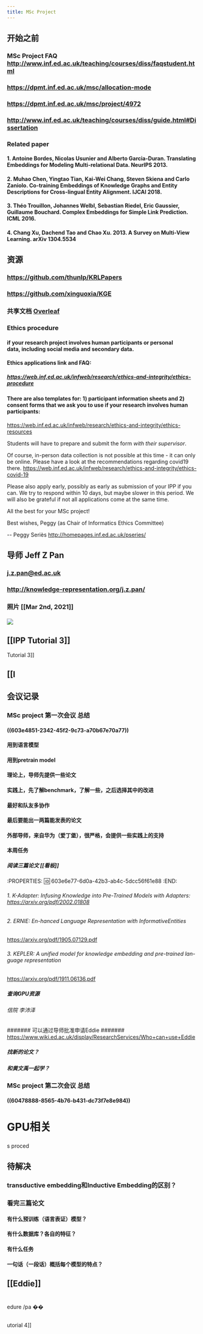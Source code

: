 ```yaml
---
title: MSc Project
---
```


## 开始之前
### MSc Project FAQ http://www.inf.ed.ac.uk/teaching/courses/diss/faqstudent.html
### https://dpmt.inf.ed.ac.uk/msc/allocation-mode
### https://dpmt.inf.ed.ac.uk/msc/project/4972
### http://www.inf.ed.ac.uk/teaching/courses/diss/guide.html#Dissertation
### Related paper
#### 1.  Antoine Bordes, Nicolas Usunier and Alberto  Garcia-Duran. Translating Embeddings for Modeling Multi-relational Data. NeurIPS 2013.
#### 2.  Muhao Chen, Yingtao Tian, Kai-Wei Chang, Steven Skiena and Carlo Zaniolo. Co-training Embeddings of Knowledge Graphs and Entity Descriptions for Cross-lingual Entity Alignment. IJCAI 2018.
#### 3.  Théo Trouillon, Johannes Welbl, Sebastian Riedel, Eric Gaussier, Guillaume Bouchard. Complex Embeddings for Simple Link Prediction. ICML 2016.
#### 4.  Chang Xu, Dachend Tao and Chao Xu. 2013. A Survey on Multi-View Learning. arXiv 1304.5534
## 资源
### https://github.com/thunlp/KRLPapers
### https://github.com/xinguoxia/KGE
### **共享文档** [Overleaf](https://www.overleaf.com/project/603e65c135d959aa06335871)
### Ethics procedure
#### **if your research project involves human participants or personal data, including social media and secondary data.**
#### Ethics applications link and FAQ:
##### https://web.inf.ed.ac.uk/infweb/research/ethics-and-integrity/ethics-procedure
#### There are also templates for: 1) participant information sheets and 2) consent forms that we ask you to use if your research involves human participants:
https://web.inf.ed.ac.uk/infweb/research/ethics-and-integrity/ethics-resources

Students will have to prepare and submit the form *with their supervisor*.

Of course, in-person data collection is not possible at this time - it can only be online. Please have a look at the recommendations regarding covid19 there.
https://web.inf.ed.ac.uk/infweb/research/ethics-and-integrity/ethics-covid-19

Please also apply early, possibly as early as submission of your IPP if you can.
We try to respond within 10 days, but maybe slower in this period.
We will also be grateful if not all applications come at the same time.

All the best for your MSc project!

Best wishes,
Peggy (as Chair of Informatics Ethics Committee)

--
Peggy Seriès
http://homepages.inf.ed.ac.uk/pseries/
## 导师 Jeff Z Pan
### j.z.pan@ed.ac.uk
### http://knowledge-representation.org/j.z.pan/
### 照片 [[Mar 2nd, 2021]]
#### ![](https://gitee.com/zhang-weijian-97/pic-go-bed/raw/master/assets/20210302165217.png)
## [[IPP Tutorial 3]]

 Tutorial 3]]
## [[I
## 会议记录
### MSc project 第一次会议 总结
#### ((603e4851-2342-45f2-9c73-a70b67e70a77))
#### 用到语言模型
#### 用到pretrain model
#### 理论上，导师先提供一些论文
#### 实践上，先了解benchmark，了解一些，之后选择其中的改进
#### 最好和队友多协作
#### 最后要能出一两篇能发表的论文
#### 外部导师，来自华为（爱丁堡），很严格，会提供一些实践上的支持
#### 本周任务
##### 阅读三篇论文 [[看板]]
:PROPERTIES:
:id: 603e6e77-6d0a-42b3-ab4c-5dcc56f61e88
:END:
###### 1. K-Adapter: Infusing Knowledge into Pre-Trained Models with Adapters: https://arxiv.org/pdf/2002.01808
###### 2. ERNIE: En-hanced Language Representation with InformativeEntities
 https://arxiv.org/pdf/1905.07129.pdf
###### 3. KEPLER: A unified model for knowledge embedding and pre-trained lan- guage representation
 https://arxiv.org/pdf/1911.06136.pdf
##### 查询GPU资源
###### 信院 李沛泽
####### 可以通过导师批准申请Eddie
####### https://www.wiki.ed.ac.uk/display/ResearchServices/Who+can+use+Eddie
##### 找新的论文？
##### 和黄文禹一起学？
###
### MSc project 第二次会议 总结
#### ((60478888-8565-4b76-b431-dc73f7e8e984))
####
# GPU相关
###
s proced
## 待解决
### transductive embedding和Inductive Embedding的区别？
### 看完三篇论文
#### 有什么预训练（语言表证）模型？
#### 有什么数据库？各自的特征？
#### 有什么任务
#### 一句话（一段话）概括每个模型的特点？
## [[Eddie]]
##
###
#
edure
/pa
��
##
utorial 4]]
##
